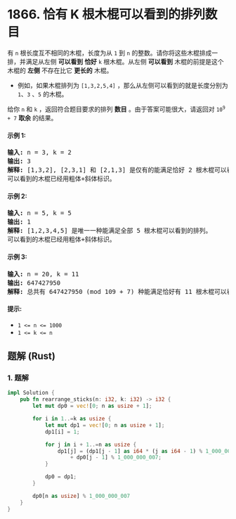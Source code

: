# 1866. 恰有 K 根木棍可以看到的排列数目
有 `n` 根长度互不相同的木棍，长度为从 `1` 到 `n` 的整数。请你将这些木棍排成一排，并满足从左侧 **可以看到** **恰好** `k` 根木棍。从左侧 **可以看到** 木棍的前提是这个木棍的 **左侧** 不存在比它 **更长的** 木棍。
* 例如，如果木棍排列为 `[1,3,2,5,4]` ，那么从左侧可以看到的就是长度分别为 `1`、`3` 、`5` 的木棍。

给你 `n` 和 `k` ，返回符合题目要求的排列 **数目** 。由于答案可能很大，请返回对 <code>10<sup>9</sup> + 7</code> **取余** 的结果。

#### 示例 1:
<pre>
<strong>输入:</strong> n = 3, k = 2
<strong>输出:</strong> 3
<strong>解释:</strong> [1,3,2], [2,3,1] 和 [2,1,3] 是仅有的能满足恰好 2 根木棍可以看到的排列。
可以看到的木棍已经用粗体+斜体标识。
</pre>

#### 示例 2:
<pre>
<strong>输入:</strong> n = 5, k = 5
<strong>输出:</strong> 1
<strong>解释:</strong> [1,2,3,4,5] 是唯一一种能满足全部 5 根木棍可以看到的排列。
可以看到的木棍已经用粗体+斜体标识。
</pre>

#### 示例 3:
<pre>
<strong>输入:</strong> n = 20, k = 11
<strong>输出:</strong> 647427950
<strong>解释:</strong> 总共有 647427950 (mod 109 + 7) 种能满足恰好有 11 根木棍可以看到的排列。
</pre>

#### 提示:
* `1 <= n <= 1000`
* `1 <= k <= n`

## 题解 (Rust)

### 1. 题解
```Rust
impl Solution {
    pub fn rearrange_sticks(n: i32, k: i32) -> i32 {
        let mut dp0 = vec![0; n as usize + 1];

        for i in 1..=k as usize {
            let mut dp1 = vec![0; n as usize + 1];
            dp1[i] = 1;

            for j in i + 1..=n as usize {
                dp1[j] = (dp1[j - 1] as i64 * (j as i64 - 1) % 1_000_000_007) as i32
                    + dp0[j - 1] % 1_000_000_007;
            }

            dp0 = dp1;
        }

        dp0[n as usize] % 1_000_000_007
    }
}
```
